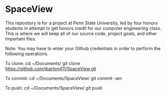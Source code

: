 # SpaceView
This repository is for a project at Penn State University, led by four honors students in attempt to get honors credit for our computer engineering class. This is where we will keep all of our source code, project goals, and other important files. 

Note: You may have to enter your Github credentials in order to perform the following operations.

To clone:
cd ~/Documents/
git clone https://github.com/jbarton411/SpaceView.git

To commit:
cd ~/Documents/SpaceView/
git commit -am <message>

To push:
cd ~/Documents/SpaceView/
git push 

